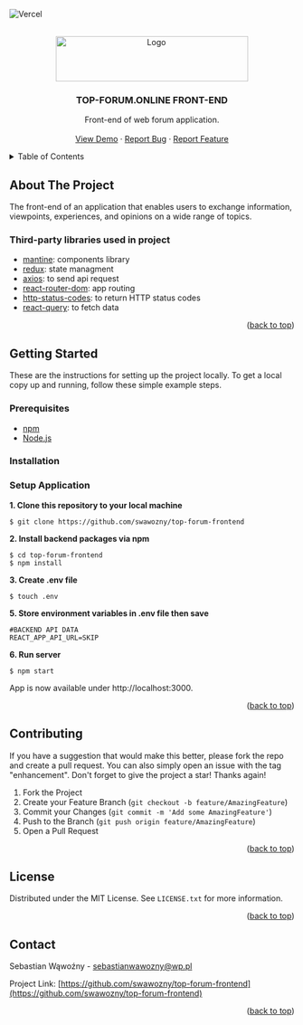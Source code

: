 ![Vercel](https://vercelbadge.vercel.app/api/swawozny/top-forum-frontend)

<!-- PROJECT LOGO -->
<br />
<div align="center">
  <a href="https://github.com/swawozny/top-forum-frontend">
    <img src="https://i.postimg.cc/9QHyYjqF/logo.png" alt="Logo" width="340" height="80">
  </a>

<h3 align="center">TOP-FORUM.ONLINE FRONT-END</h3>

  <p align="center">
    Front-end of web forum application.
    <br />
    <br />
    <a href="https://top-forum-frontend.vercel.app">View Demo</a>
    ·
    <a href="https://github.com/swawozny/top-forum-frontend/issues">Report Bug</a>
    ·
    <a href="https://github.com/swawozny/top-forum-frontend/issues">Report Feature</a>
  </p>
</div>



<!-- TABLE OF CONTENTS -->
<details>
  <summary>Table of Contents</summary>
  <ol>
    <li>
      <a href="#about-the-project">About The Project</a>
      <ul>
        <li><a href="#built-with">Third-party libraries used in project</a></li>
      </ul>
    </li>
    <li>
      <a href="#getting-started">Getting Started</a>
      <ul>
        <li><a href="#prerequisites">Prerequisites</a></li>
        <li><a href="#installation">Installation</a></li>
      </ul>
    </li>
    <li><a href="#contributing">Contributing</a></li>
    <li><a href="#license">License</a></li>
    <li><a href="#contact">Contact</a></li>
  </ol>
</details>



<!-- ABOUT THE PROJECT -->
## About The Project

The front-end of an application that enables users to exchange information, viewpoints, experiences, and opinions on a wide range of topics.

### Third-party libraries used in project

- [mantine](https://mantine.dev): components library
- [redux](https://redux-toolkit.js.org): state managment
- [axios](https://axios-http.com): to send api request
- [react-router-dom](https://reactrouter.com/en/main): app routing
- [http-status-codes](https://www.npmjs.com/package/http-status-codes): to return HTTP status codes
- [react-query](https://www.npmjs.com/package/nodemailer): to fetch data

<p align="right">(<a href="#readme-top">back to top</a>)</p>

<!-- GETTING STARTED -->
## Getting Started

These are the instructions for setting up the project locally. To get a local copy up and running, follow these simple example steps.

### Prerequisites
* [npm](https://www.npmjs.com/get-npm)
* [Node.js](https://nodejs.org/en/blog/release)

### Installation

### Setup Application
**1. Clone this repository to your local machine**
```
$ git clone https://github.com/swawozny/top-forum-frontend
```

**2. Install backend packages via npm**
```
$ cd top-forum-frontend
$ npm install
```

**3. Create .env file**
```
$ touch .env
```

**5. Store environment variables in .env file then save**
```
#BACKEND API DATA
REACT_APP_API_URL=SKIP
```
**6. Run server**
```
$ npm start
```

App is now available under http://localhost:3000.

<p align="right">(<a href="#readme-top">back to top</a>)</p>


<!-- CONTRIBUTING -->
## Contributing

If you have a suggestion that would make this better, please fork the repo and create a pull request. You can also simply open an issue with the tag "enhancement".
Don't forget to give the project a star! Thanks again!

1. Fork the Project
2. Create your Feature Branch (`git checkout -b feature/AmazingFeature`)
3. Commit your Changes (`git commit -m 'Add some AmazingFeature'`)
4. Push to the Branch (`git push origin feature/AmazingFeature`)
5. Open a Pull Request

<p align="right">(<a href="#readme-top">back to top</a>)</p>



<!-- LICENSE -->
## License

Distributed under the MIT License. See `LICENSE.txt` for more information.

<p align="right">(<a href="#readme-top">back to top</a>)</p>



<!-- CONTACT -->
## Contact

Sebastian Wąwoźny - sebastianwawozny@wp.pl

Project Link: [https://github.com/swawozny/top-forum-frontend](https://github.com/swawozny/top-forum-frontend)

<p align="right">(<a href="#readme-top">back to top</a>)</p>
